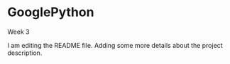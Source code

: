 # GooglePython
Week 3

I am editing the README file. Adding some more details about the project description.
